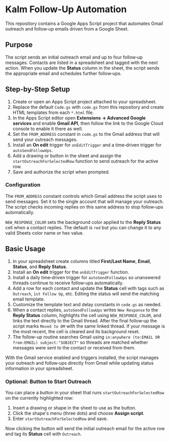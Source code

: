 # Kalm Follow-Up Automation

This repository contains a Google Apps Script project that automates Gmail outreach and follow‑up emails driven from a Google Sheet.

## Purpose

The script sends an initial outreach email and up to four follow‑up messages. Contacts are listed in a spreadsheet and tagged with the next action. When you update the **Status** column in the sheet, the script sends the appropriate email and schedules further follow‑ups.

## Step-by-Step Setup

1. Create or open an Apps Script project attached to your spreadsheet.
2. Replace the default `Code.gs` with `code.gs` from this repository and create HTML templates from each `*.html` file.
3. In the Apps Script editor open **Extensions → Advanced Google services** and enable **Gmail API**, then follow the link to the Google Cloud console to enable it there as well.
4. Set the `FROM_ADDRESS` constant in `code.gs` to the Gmail address that will send your outreach messages.
5. Install an **On edit** trigger for `onEditTrigger` and a time‑driven trigger for `autoSendFollowUps`.
6. Add a drawing or button in the sheet and assign the `startOutreachForSelectedRow` function to send outreach for the active row.
7. Save and authorize the script when prompted.

### Configuration

The `FROM_ADDRESS` constant controls which Gmail address the script uses to send messages. Set it to the single account that will manage your outreach. The script checks incoming replies on this same address to stop follow‑ups automatically.

`NEW_RESPONSE_COLOR` sets the background color applied to the **Reply Status** cell when a contact replies. The default is `red` but you can change it to any valid Sheets color name or hex value.

## Basic Usage

1. In your spreadsheet create columns titled **First/Last Name**, **Email**, **Status**, and **Reply Status**.
2. Install an **On edit** trigger for the `onEditTrigger` function.
3. Install a daily time‑driven trigger for `autoSendFollowUps` so unanswered threads continue to receive follow‑ups automatically.
4. Add a row for each contact and update the **Status** cell with tags such as `Outreach`, `1st Follow Up`, etc. Editing the status will send the matching email template.
5. Customize the template text and delay constants in `code.gs` as needed.
6. When a contact replies, `autoSendFollowUps` writes `New Response` to the **Reply Status** column, highlights the cell using `NEW_RESPONSE_COLOR`, and links the text directly to the Gmail thread. After the final follow‑up the script marks `Moved to DM` with the same linked thread. If your message is the most recent, the cell is cleared and its background reset.
7. The follow-up routine searches Gmail using `in:anywhere (to:EMAIL OR from:EMAIL) subject:"SUBJECT"` so threads are matched whether messages were sent to the contact or received from them.

With the Gmail service enabled and triggers installed, the script manages your outreach and follow‑ups directly from Gmail while updating status information in your spreadsheet.

### Optional: Button to Start Outreach

You can place a button in your sheet that runs `startOutreachForSelectedRow` on
the currently highlighted row:

1. Insert a drawing or shape in the sheet to use as the button.
2. Click the shape's menu (three dots) and choose **Assign script**.
3. Enter `startOutreachForSelectedRow` and save.

Now clicking the button will send the initial outreach email for the active row
and tag its **Status** cell with `Outreach`.
